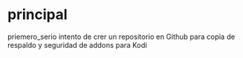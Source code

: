 # principal
priemero_serio
intento de crer un repositorio en Github para copia de respaldo y seguridad de addons para Kodi 

